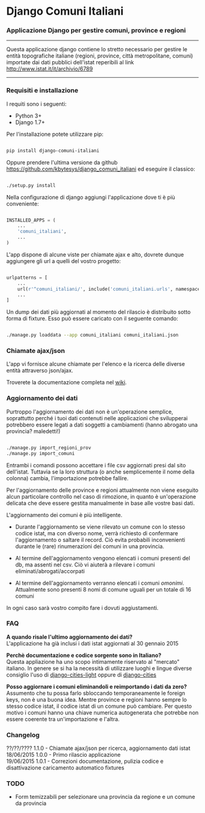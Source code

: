 # Django Comuni Italiani
### Applicazione Django per gestire comuni, province e regioni

----

Questa applicazione django contiene lo stretto necessario per gestire le entità topografiche italiane (regioni, province, città metropolitane, comuni) importate dai dati pubblici dell'istat reperibili al link <a href="http://www.istat.it/it/archivio/6789" target="_blank">http://www.istat.it/it/archivio/6789</a>

----

### Requisiti e installazione

I requiti sono i seguenti:

 - Python 3+
 - Django 1.7+

Per l'installazione potete utilizzare pip:

```bash

pip install django-comuni-italiani

```

Oppure prendere l'ultima versione da github <a href="https://github.com/kbytesys/django_comuni_italiani" target="_blank">https://github.com/kbytesys/django_comuni_italiani</a>
ed eseguire il classico:

```bash

./setup.py install

```

Nella configurazione di django aggiungi l'applicazione dove ti è più conveniente:

```python

INSTALLED_APPS = (
    ...
    'comuni_italiani',
    ...
)

```

L'app dispone di alcune viste per chiamate ajax e alto, dovrete dunque aggiungere gli url a quelli del vostro
progetto:

```python

urlpatterns = [
    ...
    url(r'^comuni_italiani/', include('comuni_italiani.urls', namespace='comuni_italiani')),
    ...
]

```

Un dump dei dati più aggiornati al momento del rilascio è distribuito sotto forma di fixture. Esso può essere caricato
con il seguente comando:

```bash

./manage.py loaddata --app comuni_italiani comuni_italiani.json

```

### Chiamate ajax/json
L'app vi fornisce alcune chiamate per l'elenco e la ricerca delle diverse entità attraverso json/ajax.

Troverete la documentazione completa nel <a href="https://github.com/kbytesys/django_comuni_italiani/wiki/ChiamateJsonAjax" target="_blank">wiki</a>.

### Aggiornamento dei dati
Purtroppo l'aggiornamento dei dati non è un'operazione semplice, soprattutto perché i tuoi dati contenuti nelle
applicazioni che svilupperai potrebbero essere legati a dati soggetti a cambiamenti (hanno abrogato una provincia? maledetti!)

```bash

./manage.py import_regioni_prov
./manage.py import_comuni

```

Entrambi i comandi possono accettare i file csv aggiornati presi dal sito dell'istat. Tuttavia se la loro struttura (o
anche semplicemente il nome della colonna) cambia, l'importazione potrebbe fallire.

Per l'aggiornamento delle province e regioni attualmente non viene eseguito alcun particolare controllo nel caso di rimozione,
in quanto è un'operazione delicata che deve essere gestita manualmente in base alle vostre basi dati.

L'aggiornamento dei comuni è più intelligente.

 - Durante l'aggiornamento se viene rilevato un comune con lo stesso codice istat, ma con diverso nome, verrà richiesto
 di confermare l'aggiornamento o saltare il record. Ciò evita probabili inconvenienti durante le (rare)
 rinumerazioni dei comuni in una provincia.

 - Al termine dell'aggiornamento vengono elencati i comuni presenti del db, ma assenti nel csv. Ciò vi aiuterà a rilevare
 i comuni eliminati/abrogati/accorpati

 - Al termine dell'aggiornamento verranno elencati i comuni *omonimi*. Attualmente sono presenti 8 nomi di comune uguali
 per un totale di 16 comuni

In ogni caso sarà vostro compito fare i dovuti aggiustamenti.

### FAQ
**A quando risale l'ultimo aggiornamento dei dati?**<br>
L'applicazione ha già inclusi i dati istat aggiornati al 30 gennaio 2015

**Perchè documentazione e codice sorgente sono in Italiano?**<br>
Questa appliazione ha uno scopo intimamente riservato al "mercato" italiano. In genere se si ha la necessità
di utilizzare luoghi e lingue diverse consiglio l'uso di <a href="https://github.com/yourlabs/django-cities-light" target="_blank">django-cities-light</a> oppure di <a href="https://github.com/coderholic/django-cities" target="_blank">django-cities</a>

**Posso aggiornare i comuni eliminandoli e reimportando i dati da zero?**<br>
Assumento che tu possa farlo sbloccando temporaneamente le foreign keys, non è una buona idea. Mentre province e regioni hanno sempre lo stesso codice istat,
il codice istat di un comune può cambiare. Per questo motivo i comuni hanno una chiave numerica autogenerata che potrebbe non essere coerente tra un'importazione
e l'altra.

### Changelog
??/??/???? 1.1.0 - Chiamate ajax/json per ricerca, aggiornamento dati istat<br>
18/06/2015 1.0.0 - Primo rilascio applicazione<br>
19/06/2015 1.0.1 - Correzioni documentazione, pulizia codice e disattivazione caricamento automatico fixtures

### TODO
 - Form temizzabili per selezionare una provincia da regione e un comune da provincia

